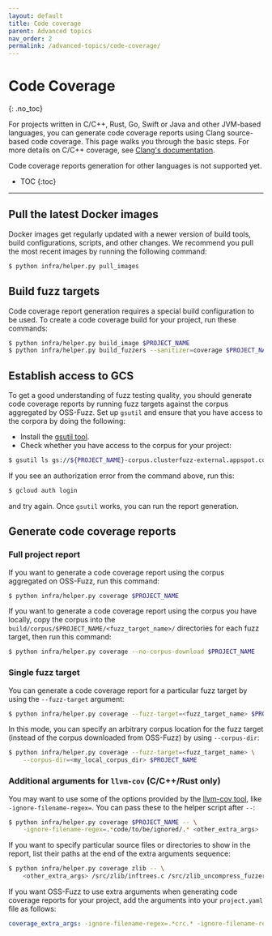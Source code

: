 ```yaml
---
layout: default
title: Code coverage
parent: Advanced topics
nav_order: 2
permalink: /advanced-topics/code-coverage/
---
```


# Code Coverage
{: .no_toc}

For projects written in C/C++, Rust, Go, Swift or Java and other JVM-based languages,
you can generate code coverage reports using Clang source-based code coverage.
This page walks you through the basic steps.
For more details on C/C++ coverage, see [Clang's documentation].

Code coverage reports generation for other languages is not supported yet.

- TOC
{:toc}
---

## Pull the latest Docker images

Docker images get regularly updated with a newer version of build tools, build
configurations, scripts, and other changes. We recommend you pull the most
recent images by running the following command:

```bash
$ python infra/helper.py pull_images
```

## Build fuzz targets

Code coverage report generation requires a special build configuration to be
used. To create a code coverage build for your project, run these commands:

```bash
$ python infra/helper.py build_image $PROJECT_NAME
$ python infra/helper.py build_fuzzers --sanitizer=coverage $PROJECT_NAME
```

## Establish access to GCS

To get a good understanding of fuzz testing quality, you should generate code
coverage reports by running fuzz targets against the corpus
aggregated by OSS-Fuzz. Set up `gsutil` and ensure that you have access to the
corpora by doing the following:

* Install the [gsutil tool].
* Check whether you have access to the corpus for your project:

```bash
$ gsutil ls gs://${PROJECT_NAME}-corpus.clusterfuzz-external.appspot.com/
```

If you see an authorization error from the command above, run this:

```bash
$ gcloud auth login
```

and try again. Once `gsutil` works, you can run the report generation.

## Generate code coverage reports

### Full project report

If you want to generate a code coverage report using the corpus aggregated on
OSS-Fuzz, run this command:

```bash
$ python infra/helper.py coverage $PROJECT_NAME
```

If you want to generate a code coverage report using the corpus you have
locally, copy the corpus into the
`build/corpus/$PROJECT_NAME/<fuzz_target_name>/` directories for each fuzz
target, then run this command:

```bash
$ python infra/helper.py coverage --no-corpus-download $PROJECT_NAME
```

### Single fuzz target

You can generate a code coverage report for a particular fuzz target by using
the `--fuzz-target` argument:

```bash
$ python infra/helper.py coverage --fuzz-target=<fuzz_target_name> $PROJECT_NAME
```

In this mode, you can specify an arbitrary corpus location for the fuzz target
(instead of the corpus downloaded from OSS-Fuzz) by using `--corpus-dir`:

```bash
$ python infra/helper.py coverage --fuzz-target=<fuzz_target_name> \
    --corpus-dir=<my_local_corpus_dir> $PROJECT_NAME
```

### Additional arguments for `llvm-cov` (C/C++/Rust only)

You may want to use some of the options provided by the [llvm-cov tool], like
`-ignore-filename-regex=`. You can pass these to the helper script after `--`:

```bash
$ python infra/helper.py coverage $PROJECT_NAME -- \
    -ignore-filename-regex=.*code/to/be/ignored/.* <other_extra_args>
```

If you want to specify particular source files or directories to show in the
report, list their paths at the end of the extra arguments sequence:

```bash
$ python infra/helper.py coverage zlib -- \
    <other_extra_args> /src/zlib/inftrees.c /src/zlib_uncompress_fuzzer.cc /src/zlib/zutil.c
```

If you want OSS-Fuzz to use extra arguments when generating code coverage
reports for your project, add the arguments into your `project.yaml` file as
follows:

```yaml
coverage_extra_args: -ignore-filename-regex=.*crc.* -ignore-filename-regex=.*adler.* <other_extra_args>
```

[Clang's documentation]: https://clang.llvm.org/docs/SourceBasedCodeCoverage.html
[gsutil tool]: https://cloud.google.com/storage/docs/gsutil_install
[llvm-cov tool]: https://llvm.org/docs/CommandGuide/llvm-cov.html
